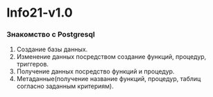 # Info21-v1.0

### Знакомство с Postgresql
  1. Создание базы данных.
  2. Изменение данных посредством создание функций, процедур, триггеров.
  3. Получение данных посредство функций и процедур.
  4. Метаданные(получение название функций, процедур, таблиц согласно заданным критериям).
